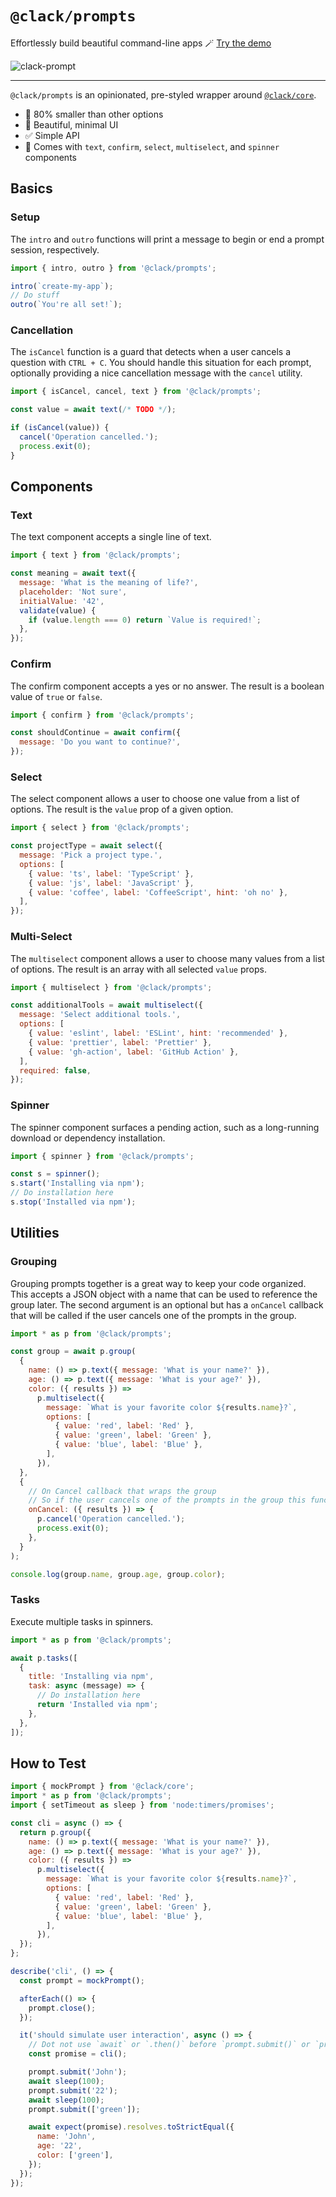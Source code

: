 # `@clack/prompts`

Effortlessly build beautiful command-line apps 🪄 [Try the demo](https://stackblitz.com/edit/clack-prompts?file=index.js)

![clack-prompt](https://github.com/natemoo-re/clack/blob/main/.github/assets/clack-demo.gif)

---

`@clack/prompts` is an opinionated, pre-styled wrapper around [`@clack/core`](https://www.npmjs.com/package/@clack/core).

- 🤏 80% smaller than other options
- 💎 Beautiful, minimal UI
- ✅ Simple API
- 🧱 Comes with `text`, `confirm`, `select`, `multiselect`, and `spinner` components

## Basics

### Setup

The `intro` and `outro` functions will print a message to begin or end a prompt session, respectively.

```js
import { intro, outro } from '@clack/prompts';

intro(`create-my-app`);
// Do stuff
outro(`You're all set!`);
```

### Cancellation

The `isCancel` function is a guard that detects when a user cancels a question with `CTRL + C`. You should handle this situation for each prompt, optionally providing a nice cancellation message with the `cancel` utility.

```js
import { isCancel, cancel, text } from '@clack/prompts';

const value = await text(/* TODO */);

if (isCancel(value)) {
  cancel('Operation cancelled.');
  process.exit(0);
}
```

## Components

### Text

The text component accepts a single line of text.

```js
import { text } from '@clack/prompts';

const meaning = await text({
  message: 'What is the meaning of life?',
  placeholder: 'Not sure',
  initialValue: '42',
  validate(value) {
    if (value.length === 0) return `Value is required!`;
  },
});
```

### Confirm

The confirm component accepts a yes or no answer. The result is a boolean value of `true` or `false`.

```js
import { confirm } from '@clack/prompts';

const shouldContinue = await confirm({
  message: 'Do you want to continue?',
});
```

### Select

The select component allows a user to choose one value from a list of options. The result is the `value` prop of a given option.

```js
import { select } from '@clack/prompts';

const projectType = await select({
  message: 'Pick a project type.',
  options: [
    { value: 'ts', label: 'TypeScript' },
    { value: 'js', label: 'JavaScript' },
    { value: 'coffee', label: 'CoffeeScript', hint: 'oh no' },
  ],
});
```

### Multi-Select

The `multiselect` component allows a user to choose many values from a list of options. The result is an array with all selected `value` props.

```js
import { multiselect } from '@clack/prompts';

const additionalTools = await multiselect({
  message: 'Select additional tools.',
  options: [
    { value: 'eslint', label: 'ESLint', hint: 'recommended' },
    { value: 'prettier', label: 'Prettier' },
    { value: 'gh-action', label: 'GitHub Action' },
  ],
  required: false,
});
```

### Spinner

The spinner component surfaces a pending action, such as a long-running download or dependency installation.

```js
import { spinner } from '@clack/prompts';

const s = spinner();
s.start('Installing via npm');
// Do installation here
s.stop('Installed via npm');
```

## Utilities

### Grouping

Grouping prompts together is a great way to keep your code organized. This accepts a JSON object with a name that can be used to reference the group later. The second argument is an optional but has a `onCancel` callback that will be called if the user cancels one of the prompts in the group.

```js
import * as p from '@clack/prompts';

const group = await p.group(
  {
    name: () => p.text({ message: 'What is your name?' }),
    age: () => p.text({ message: 'What is your age?' }),
    color: ({ results }) =>
      p.multiselect({
        message: `What is your favorite color ${results.name}?`,
        options: [
          { value: 'red', label: 'Red' },
          { value: 'green', label: 'Green' },
          { value: 'blue', label: 'Blue' },
        ],
      }),
  },
  {
    // On Cancel callback that wraps the group
    // So if the user cancels one of the prompts in the group this function will be called
    onCancel: ({ results }) => {
      p.cancel('Operation cancelled.');
      process.exit(0);
    },
  }
);

console.log(group.name, group.age, group.color);
```

### Tasks

Execute multiple tasks in spinners.

```js
import * as p from '@clack/prompts';

await p.tasks([
  {
    title: 'Installing via npm',
    task: async (message) => {
      // Do installation here
      return 'Installed via npm';
    },
  },
]);
```

## How to Test

```js
import { mockPrompt } from '@clack/core';
import * as p from '@clack/prompts';
import { setTimeout as sleep } from 'node:timers/promises';

const cli = async () => {
  return p.group({
    name: () => p.text({ message: 'What is your name?' }),
    age: () => p.text({ message: 'What is your age?' }),
    color: ({ results }) =>
      p.multiselect({
        message: `What is your favorite color ${results.name}?`,
        options: [
          { value: 'red', label: 'Red' },
          { value: 'green', label: 'Green' },
          { value: 'blue', label: 'Blue' },
        ],
      }),
  });
};

describe('cli', () => {
  const prompt = mockPrompt();

  afterEach(() => {
    prompt.close();
  });

  it('should simulate user interaction', async () => {
    // Dot not use `await` or `.then()` before `prompt.submit()` or `prompt.cancel()`
    const promise = cli();

    prompt.submit('John');
    await sleep(100);
    prompt.submit('22');
    await sleep(100);
    prompt.submit(['green']);

    await expect(promise).resolves.toStrictEqual({
      name: 'John',
      age: '22',
      color: ['green'],
    });
  });
});
```
